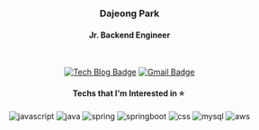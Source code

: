 <div align="center">

<h3>Dajeong Park</h3>
<h4>Jr. Backend Engineer</h4>
<br>

[![Tech Blog Badge](http://img.shields.io/badge/Tech%20blog-438f68?style=flat-square&logo=github&logoColor=white&link=https://dajeongdev.github.io/)](https://dajeongdev.github.io/) [![Gmail Badge](https://img.shields.io/badge/Gmail-d14836?style=flat-square&logo=Gmail&logoColor=white&link=mailto:dajeongdev@gmail.com)](mailto:dajeongdev@gmail.com)
<br>

<h4>Techs that I'm Interested in ⭐ ️</h4>
<p>
    <img alt="javascript" src="https://img.shields.io/badge/javascript-f7df1e?style=flat-square&logo=javascript&logoColor=white"/>
    <img alt="java" src="https://img.shields.io/badge/java-007396.svg?style=flat-square&logo=java&logoColor=white"/>
    <img alt="spring" src="https://img.shields.io/badge/spring-6db33f.svg?style=flat-square&logo=spring&logoColor=white"/>
    <img alt="springboot" src="https://img.shields.io/badge/springboot-6db33f.svg?style=flat-square&logo=springboot&logoColor=white"/>
    <img alt="css" src="https://img.shields.io/badge/css-1572b6.svg?style=flat-square&logo=css&logoColor=white"/>
    <img alt="mysql" src="https://img.shields.io/badge/mysql-4479a1.svg?style=flat-square&logo=mysql&logoColor=white"/>
    <img alt="aws" src="https://img.shields.io/badge/aws-232f3e.svg?style=flat-square&logo=aws&logoColor=white"/>
</p>

</div>
